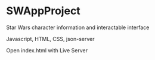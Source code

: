 # SWAppProject

Star Wars character information and interactable interface

Javascript, HTML, CSS, json-server

Open index.html with Live Server
